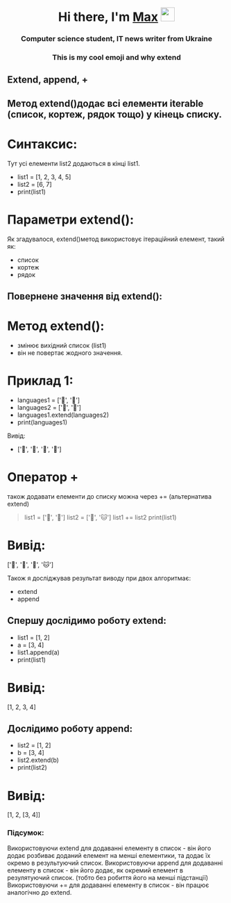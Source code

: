 <h1 align="center">Hi there, I'm <a href="https://daniilshat.ru/" target="_blank">Max</a>
<img src="https://github.com/blackcater/blackcater/raw/main/images/Hi.gif" height="32"/></h1>
<h3 align="center">Computer science student, IT news writer from Ukraine</h3>
<h3 align="center">This is my cool emoji and why extend</h4>

## Extend, append, +

## Метод extend()додає всі елементи iterable (список, кортеж, рядок тощо) у кінець списку.

# Синтаксис:

Тут усі елементи list2 додаються в кінці list1.

- list1 = [1, 2, 3, 4, 5]
- list2 = [6, 7]
- print(list1)

# Параметри extend():

Як згадувалося, extend()метод використовує ітераційний елемент, такий як:

- список
- кортеж
- рядок


## Повернене значення від extend():

# Метод extend():

- змінює вихідний список (list1) 
- він не повертає жодного значення.

# Приклад 1:

- languages1 = ['🎨', '👔']
- languages2 = ['🏸', '🧣']
- languages1.extend(languages2)
- print(languages1)

Вивід:

- ['🎨', '👔', '🏸', '🧣']

# Оператор +
також додавати елементи до списку можна через += (альтернатива extend)

> list1 = ['👩', '🦎']
> list2 = ['👦', '🐱']
> list1 += list2
> print(list1)

# Вивід:

['👩', '🦎', '👦', '🐱']

Також я досліджував результат виводу при двох алгоритмає:
- extend
- append

## Спершу дослідимо роботу extend:

- list1 = [1, 2]
- a = [3, 4]
- list1.append(a)
- print(list1)

# Вивід:

[1, 2, 3, 4]

## Дослідимо роботу append:

- list2 = [1, 2]
- b = [3, 4]
- list2.extend(b)
- print(list2)

# Вивід:

[1, 2, [3, 4]]

### Підсумок:

Використовуючи extend для додаванні елементу в список - він його додає розбиває доданий елемент на менші елементики, та додає їх окремо в результуючий список.
Використовуючи append для додаванні елементу в список - він його додає, як окремий елемент в резулятуючий список. (тобто без робиття його на менші підстанції)
Використовуючи += для додаванні елементу в список - він працює аналогічно до extend.
